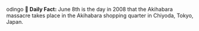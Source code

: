 odingo
**<b>📌 Daily Fact:</b>** June 8th is the day in 2008 that the Akihabara massacre takes place in the Akihabara shopping quarter in Chiyoda, Tokyo, Japan.
